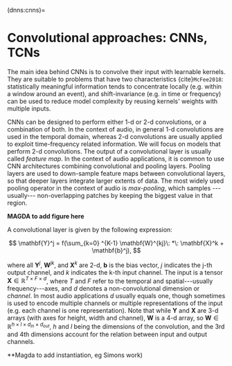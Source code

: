 
(dnns:cnns)=
# Convolutional approaches: CNNs, TCNs

The main idea behind CNNs is to convolve their input with learnable kernels. They are suitable to problems that have two characteristics {cite}`McFee2018`:  statistically meaningful information tends to concentrate locally (e.g. within a window around an event),
and shift-invariance (e.g. in time or frequency) can be used to reduce model complexity by reusing kernels' weights with multiple inputs.

CNNs can be designed to perform either 1-d or 2-d convolutions, or a combination of both. In the context of audio, in general 1-d convolutions are used in the temporal domain, 
whereas 2-d convolutions are usually applied to exploit time-frequency related information. We will focus on models that perform 2-d convolutions. The output of a convolutional layer is usually called _feature map_. 
In the context of audio applications, it is common to use CNN architectures combining convolutional and pooling layers. Pooling layers are used to down-sample feature maps between convolutional layers, so that deeper layers integrate larger extents of data. 
The most widely used pooling operator in the context of audio is _max-pooling_, which samples ---usually--- non-overlapping patches by keeping the biggest value in that region. 

**MAGDA to add figure here**


A convolutional layer is given by the following expression:

$$
\mathbf{Y}^j = f(\sum_{k=0} ^{K-1} \mathbf{W}^{kj}\: *\: \mathbf{X}^k + \mathbf{b}^j),
$$

where all $\mathbf{Y}^j$, $\mathbf{W}^{jk}$, and $\mathbf{X}^k$ are 2-d, $\mathbf{b}$ is the bias vector, $j$ indicates the j-th output channel, and $k$ indicates the k-th input channel. 
The input is a tensor $\mathbf{X} \in \mathbb{R}^{T\times F \times d}$, where $T$ and $F$ refer to the temporal and spatial---usually frequency---axes, and $d$ denotes a non-convolutional dimension or _channel_. 
In most audio applications $d$ usually equals one, though sometimes is used to encode multiple channels or multiple representations of the input (e.g. each channel is one representation). 
Note that while $\mathbf{Y}$ and $\mathbf{X}$ are 3-d arrays (with axes for height, width and channel), $\mathbf{W}$ is a 4-d array, so $\mathbf{W} \in \mathbb{R}^{h \times l 
\times d_{in} \times d_{out}}$, $h$ and $l$ being the dimensions of the convolution, and the 3rd and 4th dimensions account for the relation between input and output channels.

**Magda to add instantiation, eg Simons work)